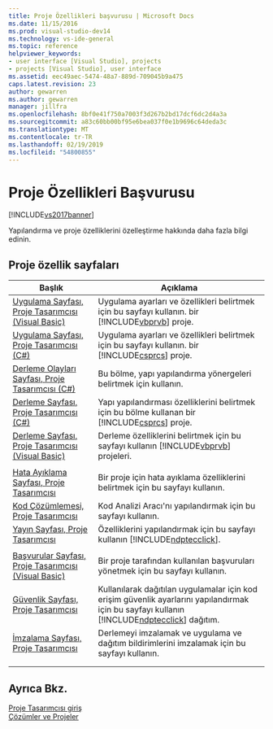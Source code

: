 ```yaml
---
title: Proje Özellikleri başvurusu | Microsoft Docs
ms.date: 11/15/2016
ms.prod: visual-studio-dev14
ms.technology: vs-ide-general
ms.topic: reference
helpviewer_keywords:
- user interface [Visual Studio], projects
- projects [Visual Studio], user interface
ms.assetid: eec49aec-5474-48a7-889d-709045b9a475
caps.latest.revision: 23
author: gewarren
ms.author: gewarren
manager: jillfra
ms.openlocfilehash: 8bf0e41f750a7003f3d267b2bd17dcf6dc2d4a3a
ms.sourcegitcommit: a83c60bb00bf95e6bea037f0e1b9696c64deda3c
ms.translationtype: MT
ms.contentlocale: tr-TR
ms.lasthandoff: 02/19/2019
ms.locfileid: "54800855"
---
```

# <a name="project-properties-reference"></a>Proje Özellikleri Başvurusu
[!INCLUDE[vs2017banner](../../includes/vs2017banner.md)]

  
Yapılandırma ve proje özelliklerini özelleştirme hakkında daha fazla bilgi edinin.  
  
## <a name="project-properties-pages"></a>Proje özellik sayfaları  
  
|Başlık|Açıklama|  
|-----------|-----------------|  
|[Uygulama Sayfası, Proje Tasarımcısı (Visual Basic)](../../ide/reference/application-page-project-designer-visual-basic.md)|Uygulama ayarları ve özellikleri belirtmek için bu sayfayı kullanın. bir [!INCLUDE[vbprvb](../../includes/vbprvb-md.md)] proje.|  
|[Uygulama Sayfası, Proje Tasarımcısı (C#)](../../ide/reference/application-page-project-designer-csharp.md)|Uygulama ayarları ve özellikleri belirtmek için bu sayfayı kullanın. bir [!INCLUDE[csprcs](../../includes/csprcs-md.md)] proje.|  
|[Derleme Olayları Sayfası, Proje Tasarımcısı (C#)](../../ide/reference/build-events-page-project-designer-csharp.md)|Bu bölme, yapı yapılandırma yönergeleri belirtmek için kullanın.|  
|[Derleme Sayfası, Proje Tasarımcısı (C#)](../../ide/reference/build-page-project-designer-csharp.md)|Yapı yapılandırması özelliklerini belirtmek için bu bölme kullanan bir [!INCLUDE[csprcs](../../includes/csprcs-md.md)] proje.|  
|[Derleme Sayfası, Proje Tasarımcısı (Visual Basic)](../../ide/reference/compile-page-project-designer-visual-basic.md)|Derleme özelliklerini belirtmek için bu sayfayı kullanın [!INCLUDE[vbprvb](../../includes/vbprvb-md.md)] projeleri.|  
|||  
|[Hata Ayıklama Sayfası, Proje Tasarımcısı](../../ide/reference/debug-page-project-designer.md)|Bir proje için hata ayıklama özelliklerini belirtmek için bu sayfayı kullanın.|  
|[Kod Çözümlemesi, Proje Tasarımcısı](../../ide/reference/code-analysis-project-designer.md)|Kod Analizi Aracı'nı yapılandırmak için bu sayfayı kullanın.|  
|[Yayın Sayfası, Proje Tasarımcısı](../../ide/reference/publish-page-project-designer.md)|Özelliklerini yapılandırmak için bu sayfayı kullanın [!INCLUDE[ndptecclick](../../includes/ndptecclick-md.md)].|  
|||  
|[Başvurular Sayfası, Proje Tasarımcısı (Visual Basic)](../../ide/reference/references-page-project-designer-visual-basic.md)|Bir proje tarafından kullanılan başvuruları yönetmek için bu sayfayı kullanın.|  
|[Güvenlik Sayfası, Proje Tasarımcısı](../../ide/reference/security-page-project-designer.md)|Kullanılarak dağıtılan uygulamalar için kod erişim güvenlik ayarlarını yapılandırmak için bu sayfayı kullanın [!INCLUDE[ndptecclick](../../includes/ndptecclick-md.md)] dağıtım.|  
|[İmzalama Sayfası, Proje Tasarımcısı](../../ide/reference/signing-page-project-designer.md)|Derlemeyi imzalamak ve uygulama ve dağıtım bildirimlerini imzalamak için bu sayfayı kullanın.|  
|||  
|||  
  
## <a name="see-also"></a>Ayrıca Bkz.  
 [Proje Tasarımcısı giriş](http://msdn.microsoft.com/898dd854-c98d-430c-ba1b-a913ce3c73d7)   
 [Çözümler ve Projeler](../../ide/solutions-and-projects-in-visual-studio.md)
